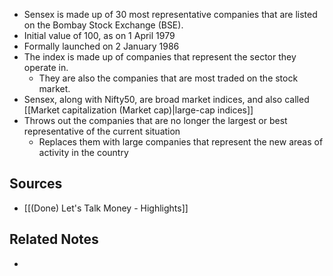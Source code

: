 - Sensex is made up of 30 most representative companies that are listed on the Bombay Stock Exchange (BSE).
- Initial value of 100, as on 1 April 1979
- Formally launched on 2 January 1986
- The index is made up of companies that represent the sector they operate in.
	- They are also the companies that are most traded on the stock market.
- Sensex, along with Nifty50, are broad market indices, and also called [[Market capitalization (Market cap)|large-cap indices]]
- Throws out the companies that are no longer the largest or best representative of the current situation
	- Replaces them with large companies that represent the new areas of activity in the country

## Sources
- [[(Done) Let's Talk Money - Highlights]]

## Related Notes
- 